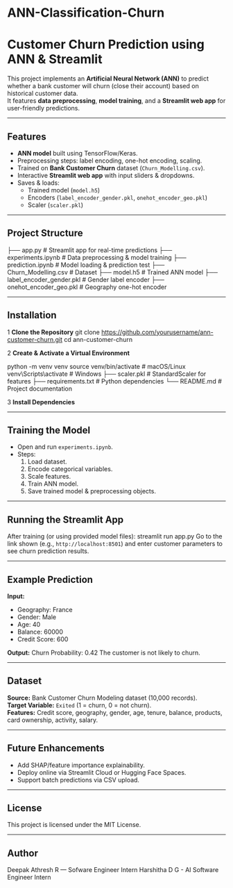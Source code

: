 # ANN-Classification-Churn
#  Customer Churn Prediction using ANN & Streamlit

This project implements an **Artificial Neural Network (ANN)** to predict whether a bank customer will churn (close their account) based on historical customer data.  
It features **data preprocessing**, **model training**, and a **Streamlit web app** for user-friendly predictions.

---

##  Features
- **ANN model** built using TensorFlow/Keras.
- Preprocessing steps: label encoding, one-hot encoding, scaling.
- Trained on **Bank Customer Churn** dataset (`Churn_Modelling.csv`).
- Interactive **Streamlit web app** with input sliders & dropdowns.
- Saves & loads:
  - Trained model (`model.h5`)
  - Encoders (`label_encoder_gender.pkl`, `onehot_encoder_geo.pkl`)
  - Scaler (`scaler.pkl`)

---

##  Project Structure
├── app.py # Streamlit app for real-time predictions
├── experiments.ipynb # Data preprocessing & model training
├── prediction.ipynb # Model loading & prediction test
├── Churn_Modelling.csv # Dataset
├── model.h5 # Trained ANN model
├── label_encoder_gender.pkl # Gender label encoder
├── onehot_encoder_geo.pkl # Geography one-hot encoder

---

##  Installation

1️ **Clone the Repository**
git clone https://github.com/yourusername/ann-customer-churn.git
cd ann-customer-churn

2️ **Create & Activate a Virtual Environment**

python -m venv venv
source venv/bin/activate # macOS/Linux
venv\Scripts\activate # Windows
├── scaler.pkl # StandardScaler for features
├── requirements.txt # Python dependencies
└── README.md # Project documentation

3️ **Install Dependencies**

---

##  Training the Model
- Open and run `experiments.ipynb`.
- Steps:
  1. Load dataset.
  2. Encode categorical variables.
  3. Scale features.
  4. Train ANN model.
  5. Save trained model & preprocessing objects.

---

##  Running the Streamlit App
After training (or using provided model files):
streamlit run app.py
Go to the link shown (e.g., `http://localhost:8501`) and enter customer parameters to see churn prediction results.

---

##  Example Prediction
**Input:**
- Geography: France  
- Gender: Male  
- Age: 40  
- Balance: 60000  
- Credit Score: 600  

**Output:**
Churn Probability: 0.42
The customer is not likely to churn.

---

##  Dataset
**Source:** Bank Customer Churn Modeling dataset (10,000 records).  
**Target Variable:** `Exited` (1 = churn, 0 = not churn).  
**Features:** Credit score, geography, gender, age, tenure, balance, products, card ownership, activity, salary.

---

##  Future Enhancements
- Add SHAP/feature importance explainability.
- Deploy online via Streamlit Cloud or Hugging Face Spaces.
- Support batch predictions via CSV upload.

---

## License
This project is licensed under the MIT License.

---

##  Author
Deepak Athresh R — Sofware Engineer Intern
Harshitha D G - AI Software Engineer Intern
